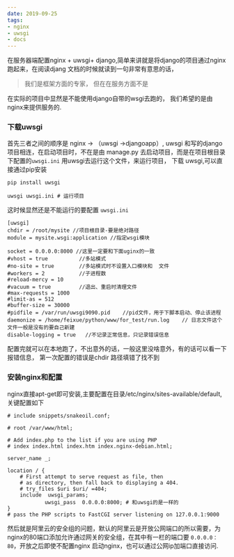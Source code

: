 ```yaml
---
date: 2019-09-25
tags:
- nginx
- uwsgi
- docs
---
```


在服务器端配置nginx + uwsgi+ django,简单来讲就是将django的项目通过nginx跑起来，在阅读djang
文档的时候就读到一句非常有意思的话，
> 我们是框架方面的专家， 但在在服务方面不是

在实际的项目中显然是不能使用django自带的wsgi去跑的， 我们希望的是由nginx来提供服务的.

### 下载uwsgi
首先三者之间的顺序是 nginx -> （uwsgi ->djangoapp）, uwsgi 和写的django项目相连，在启动项目时，不在是由 manage.py 去启动项目，而是在项目根目录下配置的`uwsgi.ini` 用uwsgi去运行这个文件，来运行项目， 下载 uwsgi,可以直接通过pip安装

    pip install uwsgi

    uwsgi uwsgi.ini # 运行项目

这时候显然还是不能运行的要配置 `uwsgi.ini`

    [uwsgi]
    chdir = /root/mysite //项目根目录-要是绝对路径
    module = mysite.wsgi:application //指定wsgi模块

    socket = 0.0.0.0:8000 //这里一定要和下面uginx的一致
    #vhost = true          //多站模式
    #no-site = true        //多站模式时不设置入口模块和  文件
    #workers = 2           //子进程数
    #reload-mercy = 10
    #vacuum = true         //退出、重启时清理文件
    #max-requests = 1000
    #limit-as = 512
    #buffer-size = 30000
    #pidfile = /var/run/uwsgi9090.pid    //pid文件，用于下脚本启动、停止该进程
    daemonize = /home/feixue/python/www/for_test/run.log    // 日志文件这个文件一般是没有的要自己新建
    disable-logging = true   //不记录正常信息，只记录错误信息
配置完就可以在本地跑了，不出意外的话，一般这里没啥意外，有的话可以看一下报错信息，
第一次配置的错误是chdir 路径填错了找不到

### 安装nginx和配置
nginx直接apt-get即可安装,主要配置在目录/etc/nginx/sites-available/default,关键配置如下


    # include snippets/snakeoil.conf;

    # root /var/www/html;

    # Add index.php to the list if you are using PHP
    # index index.html index.htm index.nginx-debian.html;

    server_name _;

    location / {
        # First attempt to serve request as file, then
        # as directory, then fall back to displaying a 404.
        # try_files $uri $uri/ =404;
        include  uwsgi_params;
                uwsgi_pass  0.0.0.0:8000; # 和uwsgi的是一样的  
    }
    # pass the PHP scripts to FastCGI server listening on 127.0.0.1:9000

然后就是阿里云的安全组的问题，默认的阿里云是开放公网端口的所以需要，为nginx的80端口添加允许通过网关的安全组，在其中有一栏的端口要 `0.0.0.0：80`，开放之后即使不配置nginx 启动nginx，也可以通过公网ip加端口直接访问.
